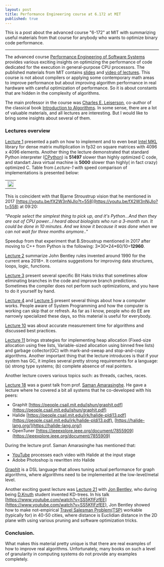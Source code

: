 ```yaml
---
layout: post
title: Performance Engineering course at 6.172 at MIT
published: true
---
```


This is a post about the advanced course "6-172" at MIT with summarizing useful materials from that course for anybody who wants to optimize binary code performance.

---

The advanced course [Performance Engineering of Software Systems](https://ocw.mit.edu/courses/electrical-engineering-and-computer-science/6-172-performance-engineering-of-software-systems-fall-2018/index.htm) provides various exciting insights on optimizing the performance of code dedicated for the execution in general-purpose CPU processors. The published materials from MIT contains [slides](https://ocw.mit.edu/courses/electrical-engineering-and-computer-science/6-172-performance-engineering-of-software-systems-fall-2018/lecture-slides/) and [video of lectures](https://www.youtube.com/playlist?list=PLUl4u3cNGP63VIBQVWguXxZZi0566y7Wf). This course is not about compilers or applying some contemporary math areas to improve performance but about improving algorithm performance in real hardware with careful optimization of performance. So it is about constants that are hidden in the complexity of algorithms.

The main professor in the course was [Charles E. Leiserson](https://en.wikipedia.org/wiki/Charles_E._Leiserson), co-author of the classical book [Introduction to Algorithms](https://www.amazon.com/Introduction-Algorithms-3rd-MIT-Press/dp/0262033844). In some sense, there are a lot of valuable materials, and all lectures are interesting. But I would like to bring some insights about several of them.

### Lectures overview

[Lecture 1](https://ocw.mit.edu/courses/electrical-engineering-and-computer-science/6-172-performance-engineering-of-software-systems-fall-2018/lecture-slides/MIT6_172F18_lec1.pdf) presented a path on how to implement and to even beat [Intel MKL](https://en.wikipedia.org/wiki/Math_Kernel_Library) library for dense matrix multiplication in fp32 on square matrices with 4096 x 4096 elements.
Another thing the lecture demonstrated that standard Python interpreter ([CPython](https://github.com/python/cpython)) is **51497** slower than highly optimized C code, and standart Java virtual machine is **5000** slower than highly( in fact crazy) optimized C. Table from *Lecture-1* with speed comparison of implementations is presented below:

<table>
<tr><td> <img width="100%" src="https://burlachenkok.github.io/images/blas_compare_speed_of_impl.png"/> </td></tr>
</table>

This is coincident with that Bjarne Stroustrup vision that he mentioned in 2017 [https://youtu.be/fX2W3nNjJIo?t=558](https://youtu.be/fX2W3nNjJIo?t=558) at 09:20:

*"People select the simplest thing to pick up, and it's Python...And then they are out of CPU power...I heard about biologists who run a 3-month run. It could be done in 10 minutes. And we know it because it was done when we can not wait for three months anymore.."*

Speedup from that experiment that B.Stroustrup mentioned in 2017 after moving to C++ from Python is the following: 3\*30\*24\*60/10=**12960**.

[Lecture 2](https://ocw.mit.edu/courses/electrical-engineering-and-computer-science/6-172-performance-engineering-of-software-systems-fall-2018/lecture-slides/MIT6_172F18_lec2.pdf) summarize John Bentley rules invented around 1990 for the current area 2018+. It contains suggestions for improving data structures, loops, logic, functions.

[Lecture 3](https://ocw.mit.edu/courses/electrical-engineering-and-computer-science/6-172-performance-engineering-of-software-systems-fall-2018/lecture-slides/MIT6_172F18_lec3.pdf) present several specific Bit Haks tricks that sometimes allow eliminating branches in the code and improve branch predictions. Sometimes the compiler does not perform such optimizations, and you have to do it yourself by hand.

[Lecture 4](https://ocw.mit.edu/courses/electrical-engineering-and-computer-science/6-172-performance-engineering-of-software-systems-fall-2018/lecture-slides/MIT6_172F18_lec4.pdf) and [Lecture 5](https://ocw.mit.edu/courses/electrical-engineering-and-computer-science/6-172-performance-engineering-of-software-systems-fall-2018/lecture-slides/MIT6_172F18_lec5.pdf) present several things about how a computer works. People aware of System Programming and how the computer is working can skip that or refresh. As far as I know, people who do EE are narrowly specialized these days, so this material is useful for everybody.

[Lecture 10](https://ocw.mit.edu/courses/electrical-engineering-and-computer-science/6-172-performance-engineering-of-software-systems-fall-2018/lecture-slides/MIT6_172F18_lec10.pdf) was about accurate measurement time for algorithms and discussed best practices.

[Lecture 11](https://ocw.mit.edu/courses/electrical-engineering-and-computer-science/6-172-performance-engineering-of-software-systems-fall-2018/lecture-slides/MIT6_172F18_lec11.pdf) brings strategies for implementing heap allocation (Fixed-size allocation using free lists, Variable-sized allocation using binned free lists) and garbage collector(GC) with mark-and-sweap and stop-and-copy algorithms. Another important thing that the lecture introduces is that if your system has GC, it implies several pretty strong requirements for a language: (a) strong type systems; (b) complete absence of real pointers.

Another lecture covers various topics such: as threads, caches, races. 

[Lecture 18](https://ocw.mit.edu/courses/electrical-engineering-and-computer-science/6-172-performance-engineering-of-software-systems-fall-2018/lecture-slides/MIT6_172F18_lec18.pdf) was a guest talk from prof. [Saman Amarasinghe](https://people.csail.mit.edu/saman/). He gave a lecture where he covered a bit all systems that he co-developed with his peers:

* GraphIt  [https://people.csail.mit.edu/jshun/graphit.pdf](https://people.csail.mit.edu/jshun/graphit.pdf)
* Halide    [https://people.csail.mit.edu/jrk/halide-pldi13.pdf](https://people.csail.mit.edu/jrk/halide-pldi13.pdf), [https://halide-lang.org/](https://halide-lang.org/)
* OpenTuner [https://ieeexplore.ieee.org/document/7855909](https://ieeexplore.ieee.org/document/7855909)

During the lecture prof. Saman Amarasinghe has mentioned that:

* [YouTube](https://youtube.com/) processes each video with Halide at the input stage
* Adobe Photoshop is rewritten into Halide

[GraphIt](https://people.csail.mit.edu/jshun/graphit.pdf) is a DSL language that allows tuning actual performance for graph algorithms, where algorithms need to be implemented at the low-level/metal level.

Another exciting guest lecture was [Lecture 21](https://ocw.mit.edu/courses/electrical-engineering-and-computer-science/6-172-performance-engineering-of-software-systems-fall-2018/lecture-slides/MIT6_172F18_lec21.pdf) with [Jon Bentley](https://en.wikipedia.org/wiki/Jon_Bentley_(computer_scientist)), who during being [D.Knuth](https://en.wikipedia.org/wiki/Donald_Knuth) student invented KD-trees.
In his talk [https://www.youtube.com/watch?v=SS5KfIFzfEE](https://www.youtube.com/watch?v=SS5KfIFzfEE), Jon Bentley showed how to make not-empirical [Travel Salesman Problem(TSP)](https://en.wikipedia.org/wiki/Travelling_salesman_problem) workable (typically for) in 40-50 cities, where distance is Euclidian distance in the 2D plane with using various pruning and software optimization tricks.



### Conclusion.

What makes this material pretty unique is that there are real examples of how to improve real algorithms. Unfortunately, many books on such a level of granularity in computing systems do not provide any examples completely.  
